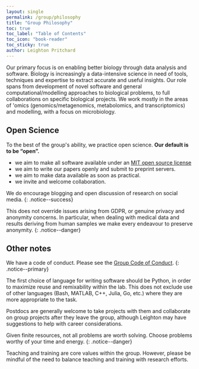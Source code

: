 ```yaml
---
layout: single
permalink: /group/philosophy
title: "Group Philosophy"
toc: true
toc_label: "Table of Contents"
toc_icon: "book-reader"
toc_sticky: true
author: Leighton Pritchard
---
```


Our primary focus is on enabling better biology through data analysis and software. Biology is increasingly a data-intensive science in need of tools, techniques and expertise to extract accurate and useful insights. Our role spans from development of novel software and general computational/modelling approaches to biological problems, to full collaborations on specific biological projects. We work mostly in the areas of 'omics (genomics/metagenomics, metabolomics, and transcriptomics) and modelling, with a focus on microbiology.

## Open Science

To the best of the group's ability, we practice open science. **Our default is to be “open”.**

- we aim to make all software available under an [MIT open source license](https://opensource.org/licenses/MIT)
- we aim to write our papers openly and submit to preprint servers.
- we aim to make data available as soon as practical.
- we invite and welcome collaboration.

We do encourage blogging and open discussion of research on social media.
{: .notice--success}

This does not override issues arising from GDPR, or genuine privacy and anonymity concerns. In particular, when dealing with medical data and results deriving from human samples we make every endeavour to preserve anonymity.
{: .notice--danger}

## Other notes

We have a code of conduct. Please see the [Group Code of Conduct](/group/code_of_conduct).
{: .notice--primary}

The first choice of language for writing software should be Python, in order to maximize reuse and remixability within the lab. This does not exclude use of other languages (Bash, MATLAB, C++, Julia, Go, etc.) where they are more appropriate to the task.

Postdocs are generally welcome to take projects with them and collaborate on group projects after they leave the group, although Leighton may have suggestions to help with career considerations.

Given finite resources, not all problems are worth solving. Choose problems worthy of your time and energy.
{: .notice--danger}

Teaching and training are core values within the group. However, please be mindful of the need to balance teaching and training with research efforts.
